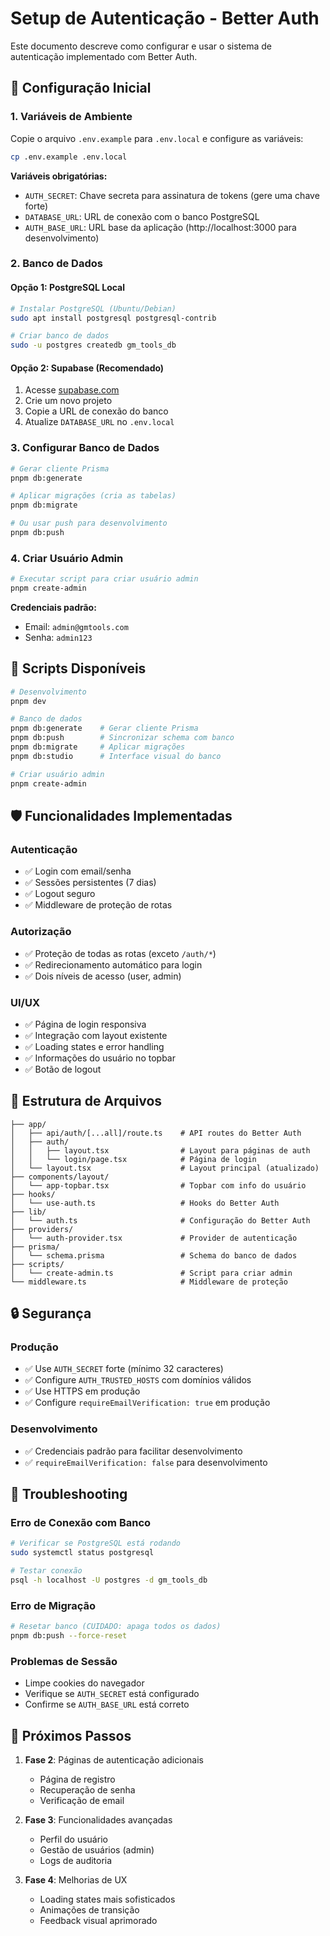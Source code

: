 # Setup de Autenticação - Better Auth

Este documento descreve como configurar e usar o sistema de autenticação implementado com Better Auth.

## 🚀 Configuração Inicial

### 1. Variáveis de Ambiente

Copie o arquivo `.env.example` para `.env.local` e configure as variáveis:

```bash
cp .env.example .env.local
```

**Variáveis obrigatórias:**
- `AUTH_SECRET`: Chave secreta para assinatura de tokens (gere uma chave forte)
- `DATABASE_URL`: URL de conexão com o banco PostgreSQL
- `AUTH_BASE_URL`: URL base da aplicação (http://localhost:3000 para desenvolvimento)

### 2. Banco de Dados

#### Opção 1: PostgreSQL Local
```bash
# Instalar PostgreSQL (Ubuntu/Debian)
sudo apt install postgresql postgresql-contrib

# Criar banco de dados
sudo -u postgres createdb gm_tools_db
```

#### Opção 2: Supabase (Recomendado)
1. Acesse [supabase.com](https://supabase.com)
2. Crie um novo projeto
3. Copie a URL de conexão do banco
4. Atualize `DATABASE_URL` no `.env.local`

### 3. Configurar Banco de Dados

```bash
# Gerar cliente Prisma
pnpm db:generate

# Aplicar migrações (cria as tabelas)
pnpm db:migrate

# Ou usar push para desenvolvimento
pnpm db:push
```

### 4. Criar Usuário Admin

```bash
# Executar script para criar usuário admin
pnpm create-admin
```

**Credenciais padrão:**
- Email: `admin@gmtools.com`
- Senha: `admin123`

## 🔧 Scripts Disponíveis

```bash
# Desenvolvimento
pnpm dev

# Banco de dados
pnpm db:generate    # Gerar cliente Prisma
pnpm db:push        # Sincronizar schema com banco
pnpm db:migrate     # Aplicar migrações
pnpm db:studio      # Interface visual do banco

# Criar usuário admin
pnpm create-admin
```

## 🛡️ Funcionalidades Implementadas

### Autenticação
- ✅ Login com email/senha
- ✅ Sessões persistentes (7 dias)
- ✅ Logout seguro
- ✅ Middleware de proteção de rotas

### Autorização
- ✅ Proteção de todas as rotas (exceto `/auth/*`)
- ✅ Redirecionamento automático para login
- ✅ Dois níveis de acesso (user, admin)

### UI/UX
- ✅ Página de login responsiva
- ✅ Integração com layout existente
- ✅ Loading states e error handling
- ✅ Informações do usuário no topbar
- ✅ Botão de logout

## 📁 Estrutura de Arquivos

```
├── app/
│   ├── api/auth/[...all]/route.ts    # API routes do Better Auth
│   ├── auth/
│   │   ├── layout.tsx                # Layout para páginas de auth
│   │   └── login/page.tsx            # Página de login
│   └── layout.tsx                    # Layout principal (atualizado)
├── components/layout/
│   └── app-topbar.tsx                # Topbar com info do usuário
├── hooks/
│   └── use-auth.ts                   # Hooks do Better Auth
├── lib/
│   └── auth.ts                       # Configuração do Better Auth
├── providers/
│   └── auth-provider.tsx             # Provider de autenticação
├── prisma/
│   └── schema.prisma                 # Schema do banco de dados
├── scripts/
│   └── create-admin.ts               # Script para criar admin
└── middleware.ts                     # Middleware de proteção
```

## 🔒 Segurança

### Produção
- ✅ Use `AUTH_SECRET` forte (mínimo 32 caracteres)
- ✅ Configure `AUTH_TRUSTED_HOSTS` com domínios válidos
- ✅ Use HTTPS em produção
- ✅ Configure `requireEmailVerification: true` em produção

### Desenvolvimento
- ✅ Credenciais padrão para facilitar desenvolvimento
- ✅ `requireEmailVerification: false` para desenvolvimento

## 🚨 Troubleshooting

### Erro de Conexão com Banco
```bash
# Verificar se PostgreSQL está rodando
sudo systemctl status postgresql

# Testar conexão
psql -h localhost -U postgres -d gm_tools_db
```

### Erro de Migração
```bash
# Resetar banco (CUIDADO: apaga todos os dados)
pnpm db:push --force-reset
```

### Problemas de Sessão
- Limpe cookies do navegador
- Verifique se `AUTH_SECRET` está configurado
- Confirme se `AUTH_BASE_URL` está correto

## 📝 Próximos Passos

1. **Fase 2**: Páginas de autenticação adicionais
   - Página de registro
   - Recuperação de senha
   - Verificação de email

2. **Fase 3**: Funcionalidades avançadas
   - Perfil do usuário
   - Gestão de usuários (admin)
   - Logs de auditoria

3. **Fase 4**: Melhorias de UX
   - Loading states mais sofisticados
   - Animações de transição
   - Feedback visual aprimorado